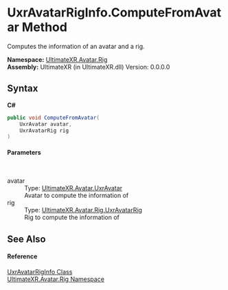 # UxrAvatarRigInfo.ComputeFromAvatar Method 
 

Computes the information of an avatar and a rig.

**Namespace:**&nbsp;<a href="N_UltimateXR_Avatar_Rig">UltimateXR.Avatar.Rig</a><br />**Assembly:**&nbsp;UltimateXR (in UltimateXR.dll) Version: 0.0.0.0

## Syntax

**C#**<br />
``` C#
public void ComputeFromAvatar(
	UxrAvatar avatar,
	UxrAvatarRig rig
)
```


#### Parameters
&nbsp;<dl><dt>avatar</dt><dd>Type: <a href="T_UltimateXR_Avatar_UxrAvatar">UltimateXR.Avatar.UxrAvatar</a><br />Avatar to compute the information of</dd><dt>rig</dt><dd>Type: <a href="T_UltimateXR_Avatar_Rig_UxrAvatarRig">UltimateXR.Avatar.Rig.UxrAvatarRig</a><br />Rig to compute the information of</dd></dl>

## See Also


#### Reference
<a href="T_UltimateXR_Avatar_Rig_UxrAvatarRigInfo">UxrAvatarRigInfo Class</a><br /><a href="N_UltimateXR_Avatar_Rig">UltimateXR.Avatar.Rig Namespace</a><br />